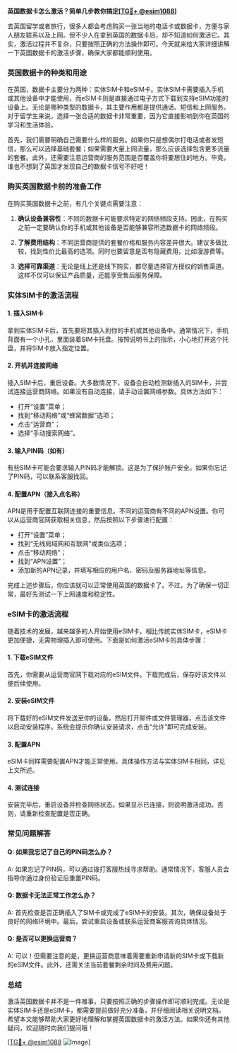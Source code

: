 **英国数据卡怎么激活？简单几步教你搞定[[TG💪+ @esim1088](https://t.me/s/esim1088)]**

去英国留学或者旅行，很多人都会考虑购买一张当地的电话卡或数据卡，方便与家人朋友联系以及上网。但不少人在拿到英国的数据卡后，却不知道如何激活它。其实，激活过程并不复杂，只要按照正确的方法操作即可。今天就来给大家详细讲解一下英国数据卡的激活步骤，确保大家都能顺利使用。

### 英国数据卡的种类和用途

在英国，数据卡主要分为两种：实体SIM卡和eSIM卡。实体SIM卡需要插入手机或其他设备中才能使用，而eSIM卡则是直接通过电子方式下载到支持eSIM功能的设备上。无论是哪种类型的数据卡，其主要作用都是提供通话、短信和上网服务。对于留学生来说，选择一张合适的数据卡非常重要，因为它直接影响到你在英国的学习和生活体验。

首先，我们需要明确自己需要什么样的服务。如果你只是想偶尔打电话或者发短信，那么可以选择基础套餐；如果需要大量上网流量，那么应该选择包含更多流量的套餐。此外，还需要注意运营商的服务范围是否覆盖你将要居住的地方。毕竟，谁也不想到了英国才发现自己的数据卡信号不好吧！

### 购买英国数据卡前的准备工作

在购买英国数据卡之前，有几个关键点需要注意：

1. **确认设备兼容性**：不同的数据卡可能要求特定的网络频段支持。因此，在购买之前一定要确认你的手机或其他设备是否能够兼容所选数据卡的网络频段。
   
2. **了解费用结构**：不同运营商提供的套餐价格和服务内容差异很大。建议多做比较，找到性价比最高的选项。同时也要留意是否有隐藏费用，比如漫游费等。

3. **选择可靠渠道**：无论是线上还是线下购买，都尽量选择官方授权的销售渠道。这样不仅可以保证产品质量，还能享受售后服务保障。

### 实体SIM卡的激活流程

#### 1. 插入SIM卡
拿到实体SIM卡后，首先要将其插入到你的手机或其他设备中。通常情况下，手机背面有一个小孔，里面装着SIM卡托盘。按照说明书上的指示，小心地打开这个托盘，并将SIM卡放入指定位置。

#### 2. 开机并连接网络
插入SIM卡后，重启设备。大多数情况下，设备会自动检测新插入的SIM卡，并尝试连接运营商网络。如果没有自动连接，请手动设置网络参数。具体方法如下：
- 打开“设置”菜单；
- 找到“移动网络”或“蜂窝数据”选项；
- 点击“运营商”；
- 选择“手动搜索网络”。

#### 3. 输入PIN码（如有）
有些SIM卡可能会要求输入PIN码才能解锁。这是为了保护账户安全。如果你忘记了PIN码，可以联系客服找回。

#### 4. 配置APN（接入点名称）
APN是用于配置互联网连接的重要信息。不同的运营商有不同的APN设置。你可以从运营商官网获取相关信息，然后按照以下步骤进行配置：
- 打开“设置”菜单；
- 找到“无线局域网和互联网”或类似选项；
- 点击“移动网络”；
- 找到“APN设置”；
- 添加新的APN记录，并填写相应的用户名、密码及服务器地址等信息。

完成上述步骤后，你应该就可以正常使用英国的数据卡了。不过，为了确保一切正常，最好先测试一下上网速度和稳定性。

### eSIM卡的激活流程

随着技术的发展，越来越多的人开始使用eSIM卡。相比传统实体SIM卡，eSIM卡更加便捷，无需物理插入即可使用。下面是如何激活eSIM卡的具体步骤：

#### 1. 下载eSIM文件
首先，你需要从运营商官网下载对应的eSIM文件。下载完成后，保存好该文件以便后续使用。

#### 2. 安装eSIM文件
将下载好的eSIM文件发送至你的设备。然后打开邮件或文件管理器，点击该文件以启动安装程序。系统会提示你确认安装请求，点击“允许”即可完成安装。

#### 3. 配置APN
eSIM卡同样需要配置APN才能正常使用。具体操作方法与实体SIM卡相同，详见上文所述。

#### 4. 测试连接
安装完毕后，重启设备并检查网络状态。如果显示已连接，则说明激活成功。否则，请重新检查配置是否正确。

### 常见问题解答

#### Q: 如果我忘记了自己的PIN码怎么办？
A: 如果忘记了PIN码，可以通过拨打客服热线寻求帮助。通常情况下，客服人员会指导你通过身份验证后重置PIN码。

#### Q: 数据卡无法正常工作怎么办？
A: 首先检查是否正确插入了SIM卡或完成了eSIM卡的安装。其次，确保设备处于良好的网络环境中。最后，尝试重启设备或联系运营商客服咨询具体情况。

#### Q: 是否可以更换运营商？
A: 可以！但需要注意的是，更换运营商意味着需要重新申请新的SIM卡或下载新的eSIM文件。此外，还需关注当前套餐剩余时间及费用问题。

### 总结

激活英国数据卡并不是一件难事，只要按照正确的步骤操作即可顺利完成。无论是实体SIM卡还是eSIM卡，都需要提前做好充分准备，并仔细阅读相关说明文档。希望本文能够帮助大家更好地理解和掌握英国数据卡的激活方法。如果你还有其他疑问，欢迎随时向我们提问哦！

[[TG💪+ @esim1088](https://t.me/s/esim1088) ![Image](https://i.postimg.cc/4NQfJmqS/Snipaste-2025-05-13-00-14-12.png)]